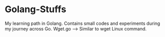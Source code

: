 # Golang-Stuffs
My learning path in Golang. Contains small codes and experiments during my journey across Go.
        Wget.go --> Similar to wget Linux command.
